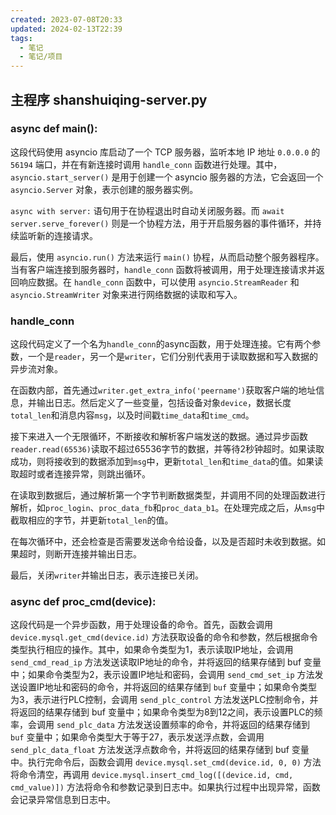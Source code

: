 ```yaml
---
created: 2023-07-08T20:33
updated: 2024-02-13T22:39
tags:
  - 笔记
  - 笔记/项目
---
```

## 主程序 shanshuiqing-server.py

### async def main():

这段代码使用 asyncio 库启动了一个 TCP 服务器，监听本地 IP 地址 `0.0.0.0` 的 `56194` 端口，并在有新连接时调用 `handle_conn` 函数进行处理。其中，`asyncio.start_server()` 是用于创建一个 asyncio 服务器的方法，它会返回一个 `asyncio.Server` 对象，表示创建的服务器实例。

`async with server:` 语句用于在协程退出时自动关闭服务器。而 `await server.serve_forever()` 则是一个协程方法，用于开启服务器的事件循环，并持续监听新的连接请求。

最后，使用 `asyncio.run()` 方法来运行 `main()` 协程，从而启动整个服务器程序。当有客户端连接到服务器时，`handle_conn` 函数将被调用，用于处理连接请求并返回响应数据。在 `handle_conn` 函数中，可以使用 `asyncio.StreamReader` 和 `asyncio.StreamWriter` 对象来进行网络数据的读取和写入。

### handle_conn

这段代码定义了一个名为`handle_conn`的async函数，用于处理连接。它有两个参数，一个是`reader`，另一个是`writer`，它们分别代表用于读取数据和写入数据的异步流对象。

在函数内部，首先通过`writer.get_extra_info('peername')`获取客户端的地址信息，并输出日志。然后定义了一些变量，包括设备对象`device`，数据长度`total_len`和消息内容`msg`，以及时间戳`time_data`和`time_cmd`。

接下来进入一个无限循环，不断接收和解析客户端发送的数据。通过异步函数`reader.read(65536)`读取不超过65536字节的数据，并等待2秒钟超时。如果读取成功，则将接收到的数据添加到`msg`中，更新`total_len`和`time_data`的值。如果读取超时或者连接异常，则跳出循环。

在读取到数据后，通过解析第一个字节判断数据类型，并调用不同的处理函数进行解析，如`proc_login`、`proc_data_fb`和`proc_data_b1`。在处理完成之后，从`msg`中截取相应的字节，并更新`total_len`的值。

在每次循环中，还会检查是否需要发送命令给设备，以及是否超时未收到数据。如果超时，则断开连接并输出日志。

最后，关闭`writer`并输出日志，表示连接已关闭。

### async def proc_cmd(device):

这段代码是一个异步函数，用于处理设备的命令。首先，函数会调用 `device.mysql.get_cmd(device.id)` 方法获取设备的命令和参数，然后根据命令类型执行相应的操作。其中，如果命令类型为1，表示读取IP地址，会调用 `send_cmd_read_ip` 方法发送读取IP地址的命令，并将返回的结果存储到 buf 变量中；如果命令类型为2，表示设置IP地址和密码，会调用 `send_cmd_set_ip` 方法发送设置IP地址和密码的命令，并将返回的结果存储到 `buf` 变量中；如果命令类型为3，表示进行PLC控制，会调用 `send_plc_control` 方法发送PLC控制命令，并将返回的结果存储到 buf 变量中；如果命令类型为8到12之间，表示设置PLC的频率，会调用 `send_plc_data` 方法发送设置频率的命令，并将返回的结果存储到 `buf` 变量中；如果命令类型大于等于27，表示发送浮点数，会调用 `send_plc_data_float` 方法发送浮点数命令，并将返回的结果存储到 buf 变量中。执行完命令后，函数会调用 `device.mysql.set_cmd(device.id, 0, 0)` 方法将命令清空，再调用 `device.mysql.insert_cmd_log([(device.id, cmd, cmd_value)])` 方法将命令和参数记录到日志中。如果执行过程中出现异常，函数会记录异常信息到日志中。

